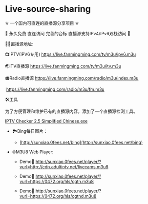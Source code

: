 # Live-source-sharing

✯ 一个国内可直连的直播源分享项目 ✯

🔕 永久免费 直连访问 完善的台标 直播源支持IPv4/IPv6双栈访问 🔕

🤹‍♂️直播源地址:

📺IPTV(IPV6专用) https://live.fanmingming.com/tv/m3u/ipv6.m3u

🌏ITV直播源 https://live.fanmingming.com/tv/m3u/itv.m3u

📻Radio直播源 https://live.fanmingming.com/radio/m3u/index.m3u

​              https://live.fanmingming.com/radio/m3u/fm.m3u

🛠️工具

为了方便管理和维护已有的直播源内容，添加了一个直播源检测工具。

<a href="https://github.com/Benson80/Live-source-sharing/blob/main/IPTV-Checker-2.5-Simplified-Chinese.exe" rel="nofollow">IPTV Checker 2.5 Simplified Chinese.exe</a>

- 🏞️Bing每日图片：

  -  [http://sunxiao.0fees.net/bing](http://sunxiao.0fees.net/bing)

- 🌐M3U8 Web Player:

  - Demo🔗 http://sunxiao.0fees.net/player/?vurl=http://cdn.adultiptv.net/livecams.m3u8

  - Demo🔗 http://sunxiao.0fees.net/player/?vurl=https://0472.org/hls/cgtn.m3u8
 
  - Demo🔗 http://sunxiao.0fees.net/player/?vurl=https://0472.org/hls/cgtnd.m3u8
